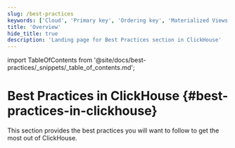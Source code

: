 ```yaml
---
slug: /best-practices
keywords: ['Cloud', 'Primary key', 'Ordering key', 'Materialized Views', 'Best Practices', 'Bulk Inserts', 'Asynchronous Inserts', 'Avoid Mutations', 'Avoid nullable Columns', 'Avoid Optimize Final', 'Partitioning Key']
title: 'Overview'
hide_title: true
description: 'Landing page for Best Practices section in ClickHouse'
---
```


import TableOfContents from '@site/docs/best-practices/_snippets/_table_of_contents.md';

# Best Practices in ClickHouse {#best-practices-in-clickhouse}

This section provides the best practices you will want to follow to get the most out of ClickHouse.

<TableOfContents/>